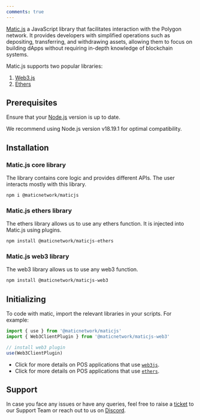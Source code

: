 ```yaml
---
comments: true
---
```


[Matic.js](https://github.com/maticnetwork/matic.js) a JavaScript library that facilitates interaction with the Polygon network. It provides developers with simplified operations such as depositing, transferring, and withdrawing assets, allowing them to focus on building dApps without requiring in-depth knowledge of blockchain systems. 

Matic.js supports two popular libraries:

1. [Web3.js](https://web3js.readthedocs.io/)
2. [Ethers](https://docs.ethers.io/)

## Prerequisites

Ensure that your [Node.js](https://nodejs.org/en/) version is up to date. 

We recommend using Node.js version v18.19.1 for optimal compatibility.

## Installation

### Matic.js core library

The library contains core logic and provides different APIs. The user interacts mostly with this library.

```sh
npm i @maticnetwork/maticjs
```

### Matic.js ethers library

The ethers library allows us to use any ethers function. It is injected into Matic.js using plugins.

```sh
npm install @maticnetwork/maticjs-ethers
```

### Matic.js web3 library

The web3 library allows us to use any web3 function.

```sh
npm install @maticnetwork/maticjs-web3
```

## Initializing

To code with matic, import the relevant libraries in your scripts. For example:

```javascript
import { use } from '@maticnetwork/maticjs'
import { Web3ClientPlugin } from '@maticnetwork/maticjs-web3'

// install web3 plugin
use(Web3ClientPlugin)
```

- Click for more details on POS applications that use [`web3js`](setup/web3js.md).
- Click for more details on POS applications that use [`ethers`](setup/ethers.md).

## Support

In case you face any issues or have any queries, feel free to raise a [ticket](https://support.polygon.technology/support/tickets/new) to our Support Team or reach out to us on [Discord](https://discord.com/invite/0xPolygonCommunity).